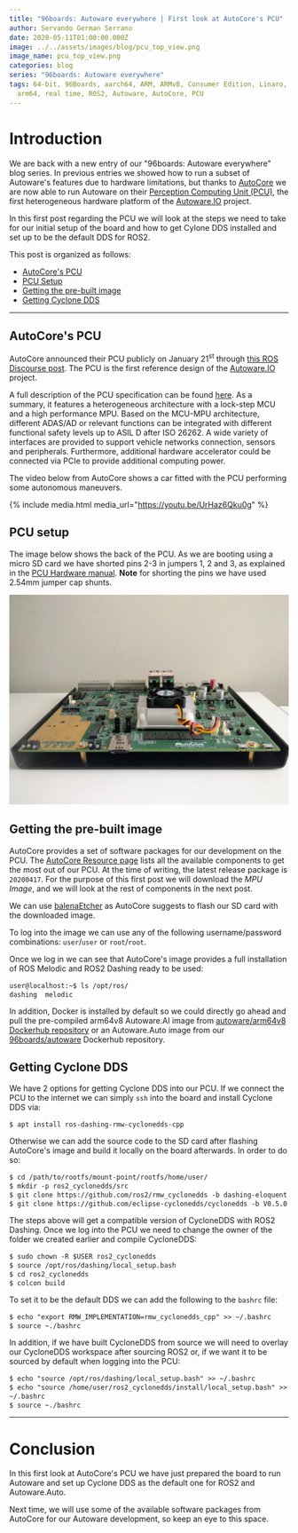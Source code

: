 ```yaml
---
title: "96boards: Autoware everywhere | First look at AutoCore's PCU"
author: Servando German Serrano
date: 2020-05-11T01:00:00.000Z
image: ../../assets/images/blog/pcu_top_view.png
image_name: pcu_top_view.png
categories: blog
series: "96boards: Autoware everywhere"
tags: 64-bit, 96Boards, aarch64, ARM, ARMv8, Consumer Edition, Linaro, Linux,
  arm64, real time, ROS2, Autoware, AutoCore, PCU
---
```


# Introduction
We are back with a new entry of our "96boards: Autoware everywhere" blog series. In previous entries we showed how to run a subset of Autoware's features due to hardware limitations, but thanks to [AutoCore](https://www.autocore.ai/) we are now able to run Autoware on their [Perception Computing Unit (PCU)](https://github.com/autocore-ai/autocore_pcu_doc), the first heterogeneous hardware platform of the [Autoware.IO](https://www.autoware.io/) project.

In this first post regarding the PCU we will look at the steps we need to take for our initial setup of the board and how to get Cylone DDS installed and set up to be the default DDS for ROS2.

This post is organized as follows:
- [AutoCore's PCU](#autocores-pcu)
- [PCU Setup](#pcu-setup)
- [Getting the pre-built image](#getting-the-pre-built-image)
- [Getting Cyclone DDS](#getting-cyclone-dds)

***

## AutoCore's PCU

AutoCore announced their PCU publicly on January 21<sup>st</sup> through [this ROS Discourse post](https://discourse.ros.org/t/open-source-and-free-software-for-autocores-pcu/12418). The PCU is the first reference design of the [Autoware.IO](https://www.autoware.io/) project.

A full description of the PCU specification can be found [here](https://github.com/autocore-ai/autocore_pcu_doc/blob/master/docs/Pcu_specification.md). As a summary, it features a heterogeneous architecture with a lock-step MCU and a high performance MPU. Based on the MCU-MPU architecture, different ADAS/AD or relevant functions can be integrated with different functional safety levels up to ASIL D after ISO 26262. A wide variety of interfaces are provided to support vehicle networks connection, sensors and peripherals. Furthermore, additional hardware accelerator could be connected via PCIe to provide additional computing power.

The video below from AutoCore shows a car fitted with the PCU performing some autonomous maneuvers.

{% include media.html media_url="https://youtu.be/UrHaz6Qku0g" %}

## PCU setup

The image below shows the back of the PCU. As we are booting using a micro SD card we have shorted pins 2-3 in jumpers 1, 2 and 3, as explained in the [PCU Hardware manual](https://github.com/autocore-ai/autocore_pcu_doc/blob/master/docs/Pcu_hardware_manual.md#jmp-1-3).
**Note** for shorting the pins we have used 2.54mm jumper cap shunts.

![](/assets/images/blog/pcu_back.jpg)

## Getting the pre-built image

AutoCore provides a set of software packages for our development on the PCU. The [AutoCore Resource page](https://github.com/autocore-ai/autocore_pcu_doc/blob/master/docs/Resource_download.md#mpu-images) lists all the available components to get the most out of our PCU. At the time of writing, the latest release package is `20200417`. For the purpose of this first post we will download the _MPU Image_, and we will look at the rest of components in the next post.

We can use [balenaEtcher](https://www.balena.io/etcher/) as AutoCore suggests to flash our SD card with the downloaded image.

To log into the image we can use any of the following username/password combinations: `user`/`user` or `root`/`root`.

Once we log in we can see that AutoCore's image provides a full installation of ROS Melodic and ROS2 Dashing ready to be used:
```
user@localhost:~$ ls /opt/ros/
dashing  melodic
```

In addition, Docker is installed by default so we could directly go ahead and pull the pre-compiled arm64v8 Autoware.AI image from [autoware/arm64v8 Dockerhub repository](https://hub.docker.com/r/autoware/arm64v8/tags) or an Autoware.Auto image from our [96boards/autoware](https://hub.docker.com/repository/docker/96boards/autoware) Dockerhub repository.

## Getting Cyclone DDS

We have 2 options for getting Cyclone DDS into our PCU. If we connect the PCU to the internet we can simply `ssh` into the board and install Cyclone DDS via:

```
$ apt install ros-dashing-rmw-cyclonedds-cpp
```

Otherwise we can add the source code to the SD card after flashing AutoCore's image and build it locally on the board afterwards. In order to do so:

```
$ cd /path/to/rootfs/mount-point/rootfs/home/user/
$ mkdir -p ros2_cyclonedds/src
$ git clone https://github.com/ros2/rmw_cyclonedds -b dashing-eloquent
$ git clone https://github.com/eclipse-cyclonedds/cyclonedds -b V0.5.0
```

The steps above will get a compatible version of CycloneDDS with ROS2 Dashing. Once we log into the PCU we need to change the owner of the folder we created earlier and compile CycloneDDS:

```
$ sudo chown -R $USER ros2_cyclonedds
$ source /opt/ros/dashing/local_setup.bash
$ cd ros2_cyclonedds
$ colcon build
```

To set it to be the default DDS we can add the following to the `bashrc` file:
```
$ echo "export RMW_IMPLEMENTATION=rmw_cyclonedds_cpp" >> ~/.bashrc
$ source ~./bashrc
```

In addition, if we have built CycloneDDS from source we will need to overlay our CycloneDDS workspace after sourcing ROS2 or, if we want it to be sourced by default when logging into the PCU:
```
$ echo "source /opt/ros/dashing/local_setup.bash" >> ~/.bashrc
$ echo "source /home/user/ros2_cyclonedds/install/local_setup.bash" >> ~/.bashrc
$ source ~./bashrc
```

***

# Conclusion

In this first look at AutoCore's PCU we have just prepared the board to run Autoware and set up Cyclone DDS as the default one for ROS2 and Autoware.Auto.

Next time, we will use some of the available software packages from AutoCore for our Autoware development, so keep an eye to this space.
